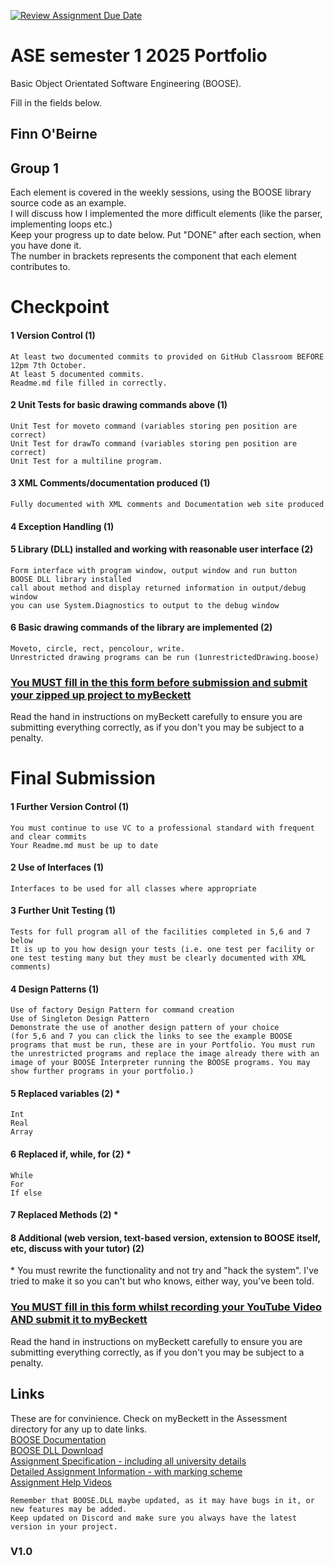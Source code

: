 [![Review Assignment Due Date](https://classroom.github.com/assets/deadline-readme-button-22041afd0340ce965d47ae6ef1cefeee28c7c493a6346c4f15d667ab976d596c.svg)](https://classroom.github.com/a/WpW3kROL)
# ASE semester 1 2025 Portfolio
Basic Object Orientated Software Engineering (BOOSE).  
  

Fill in the fields below.

## Finn O'Beirne
## Group 1
Each element is covered in the weekly sessions, using the BOOSE library source code as an example.  
I will discuss how I implemented the more difficult elements (like the parser, implementing loops etc.)  
Keep your progress up to date below. Put "DONE" after each section, when you have done it.  
The number in brackets represents the component that each element contributes to.
# Checkpoint
#### 1 Version Control (1) 
	At least two documented commits to provided on GitHub Classroom BEFORE 12pm 7th October.
	At least 5 documented commits.
	Readme.md file filled in correctly.
#### 2 Unit Tests for basic drawing commands above (1) 
	Unit Test for moveto command (variables storing pen position are correct)
	Unit Test for drawTo command (variables storing pen position are correct)
	Unit Test for a multiline program.
#### 3 XML Comments/documentation produced (1) 
	Fully documented with XML comments and Documentation web site produced 
#### 4 Exception Handling (1) 
#### 5 Library (DLL) installed and working with reasonable user interface (2)
	Form interface with program window, output window and run button
	BOOSE DLL library installed 
	call about method and display returned information in output/debug window
	you can use System.Diagnostics to output to the debug window
#### 6 Basic drawing commands of the library are implemented (2)
	Moveto, circle, rect, pencolour, write.
	Unrestricted drawing programs can be run (1unrestrictedDrawing.boose)

### [You MUST fill in the this form before submission and submit your zipped up project to myBeckett](https://forms.gle/MJB6vEbgAPXC6A6G8)
Read the hand in instructions on myBeckett carefully to ensure you are submitting everything correctly, as if you don't you may be subject to a penalty.


# Final Submission
#### 1 Further Version Control (1)
	You must continue to use VC to a professional standard with frequent and clear commits
	Your Readme.md must be up to date
#### 2 Use of Interfaces (1)
	Interfaces to be used for all classes where appropriate
#### 3 Further Unit Testing (1)
	Tests for full program all of the facilities completed in 5,6 and 7 below
	It is up to you how design your tests (i.e. one test per facility or one test testing many but they must be clearly documented with XML comments)
#### 4 Design Patterns (1)
	Use of factory Design Pattern for command creation
	Use of Singleton Design Pattern
	Demonstrate the use of another design pattern of your choice
	(for 5,6 and 7 you can click the links to see the example BOOSE programs that must be run, these are in your Portfolio. You must run the unrestricted programs and replace the image already there with an 	image of your BOOSE Interpreter running the BOOSE programs. You may show further programs in your portfolio.)
#### 5 Replaced variables (2) \*
	Int	
	Real	
	Array	
#### 6 Replaced if, while, for (2) \*
	While 	
	For	
	If else	
#### 7 Replaced Methods (2) \*

#### 8 Additional (web version, text-based version, extension to BOOSE itself, etc, discuss with your tutor) (2) 
\* You must rewrite the functionality and not try and "hack the system". I've tried to make it so you can't but who knows, either way, you've been told.
### [You MUST fill in this form whilst recording your YouTube Video AND submit it to myBeckett](https://forms.gle/j3eMcVbbjQ3sFrXw7)

Read the hand in instructions on myBeckett carefully to ensure you are submitting everything correctly, as if you don't you may be subject to a penalty.
## Links
These are for convinience. Check on myBeckett in the Assessment directory for any up to date links.  
	[BOOSE Documentation](https://dmullier.github.io/BOOSE-Docs/)  
	[BOOSE DLL Download](https://github.com/dmullier/BOOSE-Docs/blob/main/BOOSE.dll)  
	[Assignment Specification - including all university details](https://leedsbeckett-my.sharepoint.com/:b:/r/personal/d_mullier_leedsbeckett_ac_uk/Documents/Teaching/2025-2026/Level6_ASE/ASE_AssignmentSpec.pdf?csf=1&web=1&e=eYfpc5)  
	[Detailed Assignment Information - with marking scheme](https://leedsbeckett-my.sharepoint.com/:w:/r/personal/d_mullier_leedsbeckett_ac_uk/Documents/Teaching/2025-2026/Level6_ASE/Detailed%20Project%20Specification.docx?d=w5f5450df2c0d49fb968702d420314d2f&csf=1&web=1&e=cRDcet)  
	[Assignment Help Videos](https://leedsbeckettreplay.cloud.panopto.eu/Panopto/Pages/Sessions/List.aspx?folderID=ce4e861f-ed63-4714-97c1-b35300af453e)  


	Remember that BOOSE.DLL maybe updated, as it may have bugs in it, or new features may be added.  
	Keep updated on Discord and make sure you always have the latest version in your project.
 
### V1.0
